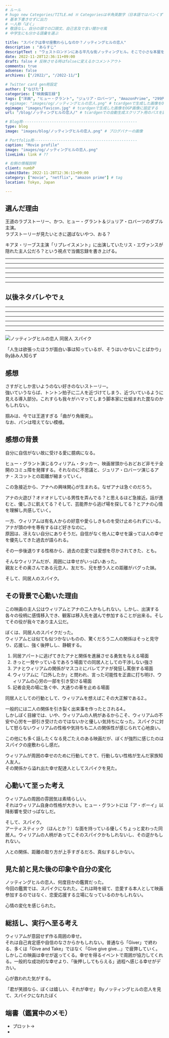 ```yaml
---
# ルール
# hugo new Categories/TITLE.md ※ Categoriesは半角英数字（日本語ではパンくずリストが機能しない
# 基本下書きせずに出力
# 一人称「ぼく」
# 敬語なし、自分の頭での口頭文、自己言及で言い聞かせ風
# 中学生にも分かる語彙を選ぶ

title: "スパイクは幸せ座敷わらしなのか？ノッティングヒルの恋人"
description : "あらすじ"
descriptText : "ウェストロンドンにある平凡な街ノッティングヒル。そこで小さな本屋を経営するウィリアムの店に、ある日偶然ハリウッドスターのアナ・スコットが訪れる。互いに運命を感じた2人は、やがて恋に落ちるが…"
date: 2022-11-28T12:36:11+09:00
draft: false # 反映させる時はfalseに変えるかコメントアウト
comments: true
adsense: false
archives: ["/2022/", "/2022-11/"]

# Twitter card gen用設定
author: ["なぴた"]
categories: ["映画備忘録"]
tags: ["洋画", "ヒュー・グラント", "ジュリア・ロバーツ", "AmazonPrime", "299円", "星5"] # tag
# ogimage: "images/og/ノッティングヒルの恋人.png" # tcardgenで生成した画像をOGP画像に設定する
ogimage: "images/favicon.jpg" # tcardgenで生成した画像をOGP画像に設定する
url: "/blog/ノッティングヒルの恋人/" # tcardgenでの自動生成スクリプト用のパスを設定

# Blog用---------------------------------------------------
type: blog
image: "images/blog/ノッティングヒルの恋人.png" # ブログバナーの画像

# Portfolio用----------------------------------------------
caption: "Movie profile"
image: "images/og/ノッティングヒルの恋人.png"
liveLink: link # ??

# 右側の情報説明
client: numbP
submitDate: 2022-11-28T12:36:11+09:00
category: ["movie", "netflix", "amazon prime"] # tag
location: Tokyo, Japan

---
```


## 選んだ理由
王道のラブストーリー、かつ、ヒュー・グラント＆ジュリア・ロバーツのダブル主演。  
ラブストーリーが見たいときに選ばないやつ、おる？

キアヌ・リーブス主演「リプレイスメント」に出演していたリス・エヴァンスが隠れた主人公だろ？という視点で当備忘録を書き上げる。



-------------------------
-------------------------
-------------------------
-------------------------
-------------------------
-------------------------
## 以後ネタバレやでぇ
-------------------------
-------------------------
-------------------------
-------------------------
-------------------------
-------------------------

![ノッティングヒルの恋人 同居人 スパイク](../../images/blog/202211/dkfahskdjhfakljsd.png#centered) 


「人生は欲張ったほうが面白い事は知っているが、そうはいかないことばかり」
By詠み人知らず

## 感想
さすがとしか言いようのない好きのないストーリー。  
強いていうならば、トントン拍子に二人を近づけてしまう、近づいているように見える導入部分。これすらも我々がハマってしまう脚本家に仕組まれた罠なのかもしれない。

掴みは、今では王道すぎる「曲がり角衝突」。  
なお、パンは咥えてない模様。



## 感想の背景
自分に自信がない故に受ける愛に臆病になる。

ヒュー・グラント演じるウィリアム・タッカー、映画冒頭からおどおど非モテ全開のコミュ障を発揮する。それなのに不思議と、ジュリア・ロバーツ演じるアナ・スコットとの距離が縮まっていく。

この急接近から、アナへの興味関心が生まれる。なぜアナは急ぐのだろう。

アナの火遊び？オドオドしている男性を弄んでる？と思えるほど急接近。話が進むと、優しさに飢えてる？そして、芸能界から逃げ場を探してる？とアナの心情を理解し共感していく。

一方、ウィリアムは有名人からの好意や愛らしきものを受け止められずにいる。アナが頭の中を専有するほど好きなのに。  
原因は、冴えない自分にありそうだ。自信がなく他人に幸せを譲っては人の幸せを優先してきた過去が語られる。

その一歩後退りする性格から、過去の恋愛では愛想を尽かされてきた、とも。


そんなウィリアムだが、周囲には幸せがいっぱいあった。  
親友とその奥さんである元恋人、友だち、兄を想う人との距離がバグった妹。

そして、同居人のスパイク。


## その背景で心動いた理由
この映画の主人公はウィリアムとアナの二人かもしれない。しかし、出演する各々の役柄に感情移入でき、観客は移入先を選んで参加することが出来る。そしてその役が我々であり主人公だ。

ぼくは、同居人のスパイクだった。  
ウィリアムとは似ても似つかないものの、驚くだろう二人の関係はそっと見守り、応援し、強く後押しし、静観する。

  
1. 同居アパートに逃げてきたアナと関係を進展させる勇気を与える場面
2. きっと一発やっているであろう場面での同居人としての干渉しない強さ
3. アナとウィリアムの関係がマスコミにバレてアナが発狂し罵倒する場面
4. ウィリアムに「口外したか」と問われ、言った可能性を正直に打ち明け、ウィリアムの心労の一部を引き受ける場面
5. 記者会見の場に急ぐ中、大通りの車を止める場面

同居人としての行動として、ウィリアムを想えばこその大正解である2.。

一般的には二人の関係を引き裂く出来事を作ったとされる4.。  
しかしぼく目線では、いや、ウィリアムの人柄があるからこそ、ウィリアムの不安や心労を一部引き受けたのではないかと優しい気持ちになった。スパイクに対して怒らないウィリアムの性格や気持ちも二人の関係性が感じられて心地良い。

この他にも多く話したくなる見ごたえのある映画だが、ぼくが強烈に感じたのはスパイクの座敷わらし感だ。

ウィリアムが周囲の幸せのために行動してきて、行動しない性格が生んだ家族知人友人。  
その関係から溢れ出た幸せ配達人としてスパイクを見た。




## 心動いて至った考え
ウィリアムの周囲の雰囲気は素晴らしい。  
それはウィリアム自身の性格が大きい。ヒュー・グラントには「ア・ボーイ」以降影響を受けっぱなしだ。

そして、スパイク。  
アーティスティック（ほんとか？）な面を持っている優しくちょっと変わった同居人。ウィリアムの人柄があってこそのスパイクかもしれないし、その逆かもしれない。

人との関係、距離の取り方が上手すぎるだろ、真似するしかない。



## 見た前と見た後の印象や自分の変化
ノッティングヒルの恋人、何度目かの鑑賞だった。  
今回の鑑賞では、スパイクになれた。これは時を経て、恋愛する本人として映画参加するのではなく、恋愛応援する立場になっているのかもしれない。

心情の変化を感じられた。



## 総括し、実行へ至る考え
ウィリアムが意図せず作る周囲の幸せ。  
それは自己肯定感や自信のなさからかもしれない。普通なら「Giver」で終わる、多くは「Give and Take」ではなく「Give give give...」で疲弊していく。  
しかしこの映画は幸せが返ってくる。幸せを得るイベントで周囲が協力してくれる。一般的な成功的な幸せより、「後押ししてもらえる」過程へ感じる幸せがデカい。

心が救われた気がする。


「君が笑顔なら、ぼくは嬉しい、それが幸せ」
Byノッティングヒルの恋人を見て、スパイクになれたぼく



## 端書（鑑賞中のメモ）
- プロット→
- 